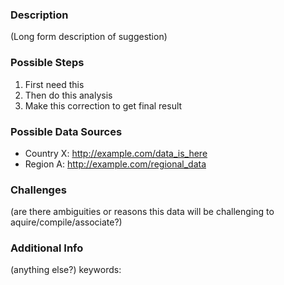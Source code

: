 ### Description

(Long form description of suggestion)


### Possible Steps

1. First need this
2. Then do this analysis
3. Make this correction to get final result


### Possible Data Sources

  * Country X: http://example.com/data_is_here
  * Region A: http://example.com/regional_data


### Challenges

(are there ambiguities or reasons this data will be challenging to aquire/compile/associate?)


### Additional Info

(anything else?)
keywords: 
